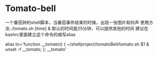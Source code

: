 # Tomato-bell
一个番茄钟的shell脚本，当番茄事件结束的时候，出现一张图片和铃声
使用方法:./tomato.sh [time] &
默认的时间是25分钟，可以提供其他的时间
建议在bashrc里面建立这个命令的缩写alias


alias to='function __tomato() { ~/shellproject/tomatoBell/tomato.sh $1 &  unset -f __tomato; }; __tomato'
